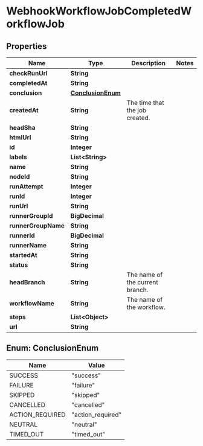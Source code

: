 

# WebhookWorkflowJobCompletedWorkflowJob


## Properties

| Name | Type | Description | Notes |
|------------ | ------------- | ------------- | -------------|
|**checkRunUrl** | **String** |  |  |
|**completedAt** | **String** |  |  |
|**conclusion** | [**ConclusionEnum**](#ConclusionEnum) |  |  |
|**createdAt** | **String** | The time that the job created. |  |
|**headSha** | **String** |  |  |
|**htmlUrl** | **String** |  |  |
|**id** | **Integer** |  |  |
|**labels** | **List&lt;String&gt;** |  |  |
|**name** | **String** |  |  |
|**nodeId** | **String** |  |  |
|**runAttempt** | **Integer** |  |  |
|**runId** | **Integer** |  |  |
|**runUrl** | **String** |  |  |
|**runnerGroupId** | **BigDecimal** |  |  |
|**runnerGroupName** | **String** |  |  |
|**runnerId** | **BigDecimal** |  |  |
|**runnerName** | **String** |  |  |
|**startedAt** | **String** |  |  |
|**status** | **String** |  |  |
|**headBranch** | **String** | The name of the current branch. |  |
|**workflowName** | **String** | The name of the workflow. |  |
|**steps** | **List&lt;Object&gt;** |  |  |
|**url** | **String** |  |  |



## Enum: ConclusionEnum

| Name | Value |
|---- | -----|
| SUCCESS | &quot;success&quot; |
| FAILURE | &quot;failure&quot; |
| SKIPPED | &quot;skipped&quot; |
| CANCELLED | &quot;cancelled&quot; |
| ACTION_REQUIRED | &quot;action_required&quot; |
| NEUTRAL | &quot;neutral&quot; |
| TIMED_OUT | &quot;timed_out&quot; |



